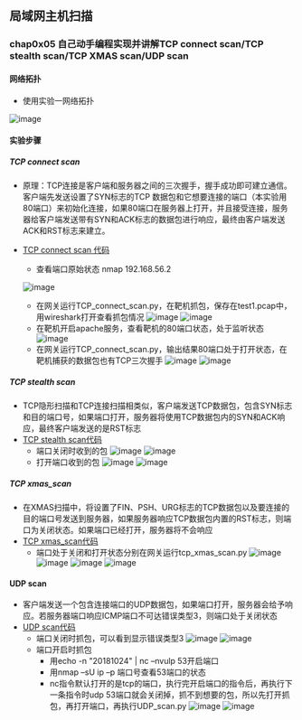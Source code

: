 ## 局域网主机扫描
###  chap0x05 自己动手编程实现并讲解TCP connect scan/TCP stealth scan/TCP XMAS scan/UDP scan 

#### 网络拓扑
- 使用实验一网络拓扑

![image](https://github.com/CUCCS/2018-NS-Public-PWHL/blob/NS_chap0x01/chap0x01%E6%88%AA%E5%9B%BE/%E7%BD%91%E7%BB%9C%E6%8B%93%E6%89%91.png)
#### 实验步骤
##### TCP connect scan
- 原理：TCP连接是客户端和服务器之间的三次握手，握手成功即可建立通信。客户端先发送设置了SYN标志的TCP 数据包和它想要连接的端口（本实验用80端口）来初始化连接，如果80端口在服务器上打开，并且接受连接，服务器给客户端发送带有SYN和ACK标志的数据包进行响应，最终由客户端发送ACK和RST标志来建立。
- [TCP connect scan 代码](https://github.com/CUCCS/2018-NS-Public-PWHL/blob/NS_chap0x05/TCP_connect_scan.py)
  - 查看端口原始状态 nmap 192.168.56.2
  
  ![image](https://github.com/CUCCS/2018-NS-Public-PWHL/blob/NS_chap0x05/ns5_picture/tcp_connect_scan1.png)
  - 在网关运行TCP_connect_scan.py，在靶机抓包，保存在test1.pcap中，用wireshark打开查看抓包情况
  ![image](https://github.com/CUCCS/2018-NS-Public-PWHL/blob/NS_chap0x05/ns5_picture/tcp_connect_scan2.png)
  ![image](https://github.com/CUCCS/2018-NS-Public-PWHL/blob/NS_chap0x05/ns5_picture/tcp_connect_scan3.png)
  - 在靶机开启apache服务，查看靶机的80端口状态，处于监听状态
  ![image](https://github.com/CUCCS/2018-NS-Public-PWHL/blob/NS_chap0x05/ns5_picture/tcp_connect_scan4.png)	
  - 在网关运行TCP_connect_scan.py，输出结果80端口处于打开状态，在靶机捕获的数据包也有TCP三次握手
  ![image](https://github.com/CUCCS/2018-NS-Public-PWHL/blob/NS_chap0x05/ns5_picture/tcp_connect_scan5.png)
  ![image](https://github.com/CUCCS/2018-NS-Public-PWHL/blob/NS_chap0x05/ns5_picture/tcp_connect_scan6.png)

##### TCP stealth scan
- TCP隐形扫描和TCP连接扫描相类似，客户端发送TCP数据包，包含SYN标志和目的端口号，如果端口打开，服务器将使用TCP数据包内的SYN和ACK响应，最终客户端发送的是RST标志
- [TCP stealth scan代码](https://github.com/CUCCS/2018-NS-Public-PWHL/blob/NS_chap0x05/TCP_stealth_scan.py) 
  - 端口关闭时收到的包
  ![image](https://github.com/CUCCS/2018-NS-Public-PWHL/blob/NS_chap0x05/ns5_picture/tcp_stealth_scan1.png)
  ![image](https://github.com/CUCCS/2018-NS-Public-PWHL/blob/NS_chap0x05/ns5_picture/tcp_stealth_scan2.png)
  - 打开端口收到的包
  ![image](https://github.com/CUCCS/2018-NS-Public-PWHL/blob/NS_chap0x05/ns5_picture/tcp_stealth_scan4.png)
  ![image](https://github.com/CUCCS/2018-NS-Public-PWHL/blob/NS_chap0x05/ns5_picture/tcp_stealth_scan3.png)

##### TCP xmas_scan
- 在XMAS扫描中，将设置了FIN、PSH、URG标志的TCP数据包以及要连接的目的端口号发送到服务器，如果服务器响应TCP数据包内置的RST标志，则端口为关闭状态。如果端口已经打开，服务器将不会响应
- [TCP xmas_scan代码](https://github.com/CUCCS/2018-NS-Public-PWHL/blob/NS_chap0x05/TCP_xmas_scan.py)
  - 端口处于关闭和打开状态分别在网关运行tcp_xmas_scan.py
  ![image](https://github.com/CUCCS/2018-NS-Public-PWHL/blob/NS_chap0x05/ns5_picture/tcp_xmas_scan1.png)
  ![image](https://github.com/CUCCS/2018-NS-Public-PWHL/blob/NS_chap0x05/ns5_picture/tcp_xmas_scan2.png)
  ![image](https://github.com/CUCCS/2018-NS-Public-PWHL/blob/NS_chap0x05/ns5_picture/tcp_xmas_scan3.png)
  ![image](https://github.com/CUCCS/2018-NS-Public-PWHL/blob/NS_chap0x05/ns5_picture/tcp_xmas_scan4.png)

#### UDP scan
- 客户端发送一个包含连接端口的UDP数据包，如果端口打开，服务器会给予响应。若服务器端口响应ICMP端口不可达错误类型3，则端口处于关闭状态
- [UDP scan代码](https://github.com/CUCCS/2018-NS-Public-PWHL/blob/NS_chap0x05/UDP_scan.py)
  - 端口关闭时抓包，可以看到显示错误类型3
 ![image](https://github.com/CUCCS/2018-NS-Public-PWHL/blob/NS_chap0x05/ns5_picture/UDP_scan1.png)
 ![image](https://github.com/CUCCS/2018-NS-Public-PWHL/blob/NS_chap0x05/ns5_picture/UDP_scan2.png)
  - 端口开启时抓包
    - 用echo -n "20181024" | nc –nvulp 53开启端口
    - 用nmap –sU ip –p 端口号查看53端口的状态
    - nc指令默认打开的是tcp的端口，执行完开启端口的指令后，再执行下一条指令时udp 53端口就会关闭掉，抓不到想要的包，所以先打开抓包，再打开端口，再执行UDP_scan.py
    ![image](https://github.com/CUCCS/2018-NS-Public-PWHL/blob/NS_chap0x05/ns5_picture/UDP_scan3.png)
    ![image](https://github.com/CUCCS/2018-NS-Public-PWHL/blob/NS_chap0x05/ns5_picture/UDP_scan4.png)